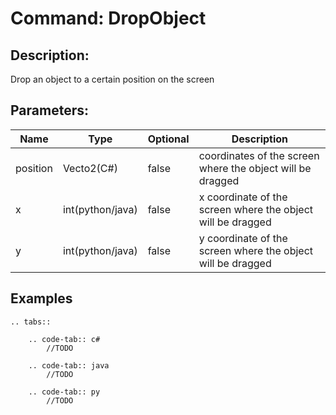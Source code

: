 # Command: DropObject

## Description:

Drop an object to a certain position on the screen

## Parameters:

|      Name       |     Type      | Optional | Description |
| --------------- | ------------- | -------- | ----------- |
| position      |     Vecto2(C#)    |   false   | coordinates of the screen where the object will be dragged|
| x      |     int(python/java)    |   false   |   x coordinate of the screen where the object will be dragged |
| y      |     int(python/java)    |   false   |   y coordinate of the screen where the object will be dragged|



## Examples

```eval_rst
.. tabs::

    .. code-tab:: c#
        //TODO

    .. code-tab:: java
        //TODO

    .. code-tab:: py
        //TODO

```